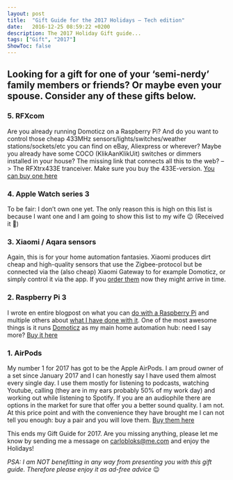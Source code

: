 ```yaml
---
layout: post
title:  "Gift Guide for the 2017 Holidays — Tech edition"
date:   2016-12-25 08:59:22 +0200
description: The 2017 Holiday Gift guide... 
tags: ["Gift", "2017"]
ShowToc: false
---
```


## Looking for a gift for one of your ‘semi-nerdy’ family members or friends? Or maybe even your spouse. Consider any of these gifts below.

### 5\. RFXcom

Are you already running Domoticz on a Raspberry Pi? And do you want to control those cheap 433MHz sensors/lights/switches/weather stations/sockets/etc you can find on eBay, Aliexpress or wherever? Maybe you already have some COCO (KlikAanKlikUit) switches or dimmers installed in your house? The missing link that connects all this to the web? –> The RFXtrx433E tranceiver. Make sure you buy the 433E-version. [You can buy one here](http://www.rfxcom.com/store/Transceivers/14103)

### 4\. Apple Watch series 3

To be fair: I don’t own one yet. The only reason this is high on this list is because I want one and I am going to show this list to my wife 😉 (Received it 🚀)

### 3\. Xiaomi / Aqara sensors

Again, this is for your home automation fantasies. Xiaomi produces dirt cheap and high-quality sensors that use the Zigbee-protocol but be connected via the (also cheap) Xiaomi Gateway to for example Domoticz, or simply control it via the app. If you [order them](https://nl.aliexpress.com/store/top-rated-products/1161084.html?origin=n&SortType=orders_desc&SearchText=smart) now they might arrive in time.

### 2\. Raspberry Pi 3

I wrote en entire blogpost on what you can [do with a Raspberry Pi](/blog/raspberry-pi) and multiple others about [what I have done with it](http://carlobloks.com/blog/). One of the most awesome things is it runs [Domoticz](http://www.domoticz.com/) as my main home automation hub: need I say more? [Buy it here](https://www.raspberrypi.org/products/raspberry-pi-3-model-b/)

### 1\. AirPods

My number 1 for 2017 has got to be the Apple AirPods. I am proud owner of a set since January 2017 and I can honestly say I have used them almost every single day. I use them mostly for listening to podcasts, watching Youtube, calling (they are in my ears probably 50% of my work day) and working out while listening to Spotify. If you are an audiophile there are options in the market for sure that offer you a better sound quality. I am not. At this price point and with the convenience they have brought me I can not tell you enough: buy a pair and you will love them. [Buy them here](https://www.apple.com/airpods/)

This ends my Gift Guide for 2017\. Are you missing anything, please let me know by sending me a message on carlobloks@me.com and enjoy the Holidays!

_PSA: I am NOT benefitting in any way from presenting you with this gift guide. Therefore please enjoy it as ad-free advice_ 😉